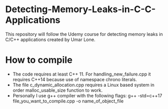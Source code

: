 # Detecting-Memory-Leaks-in-C-C-Applications
This repository will follow the Udemy course for detecting memory leaks in C/C++ applications created by Umar Lone.


# How to compile
- The code requires at least C++ 11. For handling_new_failure.cpp it requires C++14 because use of namespace chrono literals. 
- The file c_dynamic_allocation.cpp requires a Linux based system in order malloc_usable_size function to work.
- Personally I use g++ compiler with the following flags:    g++ -std=c++17 file_you_want_to_compile.cpp -o name_of_object_file 
